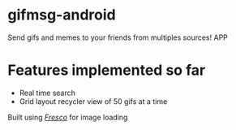 # gifmsg-android
Send gifs and memes to your friends from multiples sources! APP

# Features implemented so far

* Real time search
* Grid layout recycler view of 50 gifs at a time

Built using *[Fresco](https://frescolib.org/)* for image loading
